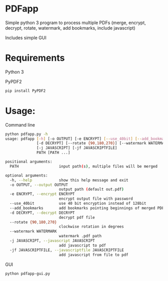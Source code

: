 # PDFapp

Simple python 3 program to process multiple PDFs (merge, encrypt, decrypt, rotate, watermark, add bookmarks, include javascript)

Includes simple GUI

# Requirements
Python 3

PyPDF2
```bash
pip install PyPDF2
```

# Usage:
Command line
```bash
python pdfapp.py -h
usage: pdfapp [-h] [-o OUTPUT] [-e ENCRYPT] [--use_40bit] [--add_bookmarks]
              [-d DECRYPT] [--rotate {90,180,270}] [--watermark WATERMARK]
              [-j JAVASCRIPT] [-jf JAVASCRIPTFILE]
              PATH [PATH ...]

positional arguments:
  PATH                  input path(s), multiple files will be merged

optional arguments:
  -h, --help            show this help message and exit
  -o OUTPUT, --output OUTPUT
                        output path (default out.pdf)
  -e ENCRYPT, --encrypt ENCRYPT
                        encrypt output file with password
  --use_40bit           use 40 bit encryption instead of 128bit
  --add_bookmarks       add bookmarks pointing beginnings of merged PDFs
  -d DECRYPT, --decrypt DECRYPT
                        decrypt pdf file
  --rotate {90,180,270}
                        clockwise rotation in degrees
  --watermark WATERMARK
                        watermark .pdf path
  -j JAVASCRIPT, --javascript JAVASCRIPT
                        add javascript to pdf
  -jf JAVASCRIPTFILE, --javascriptfile JAVASCRIPTFILE
                        add javascript from file to pdf
```

GUI
```bash
python pdfapp-gui.py
```
